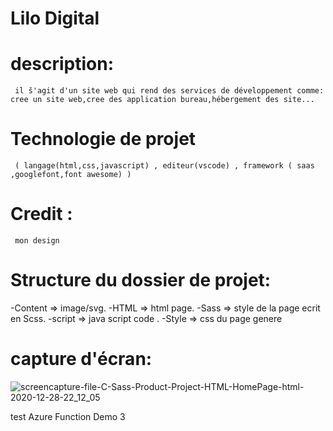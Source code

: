 # Lilo Digital

# description:
     il š'agit d'un site web qui rend des services de développement comme: cree un site web,cree des application bureau,hébergement des site...

# Technologie de projet
     ( langage(html,css,javascript) , editeur(vscode) , framework ( saas ,googlefont,font awesome) )
 
 
# Credit :
     mon design

# Structure du dossier de projet:
  -Content => image/svg.
  -HTML => html page.
  -Sass => style de la page ecrit en Scss.
  -script => java script code .
  -Style => css du page genere
# capture d'écran:
![screencapture-file-C-Sass-Product-Project-HTML-HomePage-html-2020-12-28-22_12_05](https://user-images.githubusercontent.com/76702502/103244034-fa974000-495b-11eb-8378-3e558ffe7828.png) 

test Azure Function Demo 3
